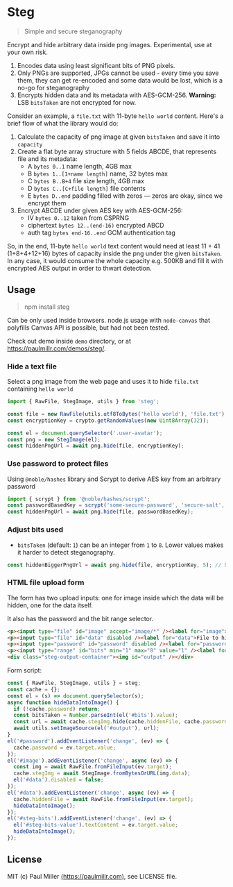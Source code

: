 # Steg

> Simple and secure steganography

Encrypt and hide arbitrary data inside png images. Experimental, use at your own risk.

1. Encodes data using least significant bits of PNG pixels.
2. Only PNGs are supported, JPGs cannot be used - every time you save them, they can get
  re-encoded and some data would be lost, which is a no-go for steganography
3. Encrypts hidden data and its metadata with AES-GCM-256. **Warning:** LSB `bitsTaken` are not encrypted for now.

Consider an example, a `file.txt` with 11-byte `hello world` content. Here's a brief flow of what the library would do:

1. Calculate the capacity of png image at given `bitsTaken` and save it into `capacity`
2. Create a flat byte array structure with 5 fields ABCDE, that represents file and its metadata:
    * A `bytes 0..1`  name length, 4GB max
    * B `bytes 1..[1+name length]` name, 32 bytes max
    * C `bytes B..B+4` file size length, 4GB max
    * D `bytes C..[C+file length]` file contents
    * E `bytes D..end` padding filled with zeros — zeros are okay, since we encrypt them
3. Encrypt ABCDE under given AES key with AES-GCM-256:
    * IV `bytes 0..12` taken from CSPRNG
    * ciphertext `bytes 12..(end-16)` encrypted ABCD
    * auth tag `bytes end-16..end` GCM authentication tag

So, in the end, 11-byte `hello world` text content would need at least 11 + 41 (1+8+4+12+16) bytes of capacity inside
the png under the given `bitsTaken`. In any case, it would consume the whole capacity e.g. 500KB and fill it with encrypted
AES output in order to thwart detection.

## Usage

> npm install steg

Can be only used inside browsers. node.js usage with `node-canvas` that polyfills Canvas API is possible,
but had not been tested.

Check out demo inside `demo` directory, or at https://paulmillr.com/demos/steg/.

### Hide a text file

Select a png image from the web page and uses it to hide `file.txt` containing `hello world`

```ts
import { RawFile, StegImage, utils } from 'steg';

const file = new RawFile(utils.utf8ToBytes('hello world'), 'file.txt');
const encryptionKey = crypto.getRandomValues(new Uint8Array(32));

const el = document.querySelector('.user-avatar');
const png = new StegImage(el);
const hiddenPngUrl = await png.hide(file, encryptionKey);
```

### Use password to protect files

Using `@noble/hashes` library and Scrypt to derive AES key from an arbitrary password

```ts
import { scrypt } from '@noble/hashes/scrypt';
const passwordBasedKey = scrypt('some-secure-password', 'secure-salt', { N: 2**19, r: 8, p: 1 });
const hiddenPngUrl = await png.hide(file, passwordBasedKey);
```

### Adjust bits used

- `bitsTaken` (default: `1`) can be an integer from `1` to `8`. Lower values makes it harder to detect steganography.

```ts
const hiddenBiggerPngUrl = await png.hide(file, encryptionKey, 5); // Uses 5 bitsTaken
```

### HTML file upload form

The form has two upload inputs: one for image inside which the data will be hidden, one for the data itself.

It also has the password and the bit range selector.

```html
<p><input type="file" id="image" accept="image/*" /><label for="image">Image</label></p>
<p><input type="file" id="data" disabled /><label for="data">File to hide inside image</label></p>
<p><input type="password" id="password" disabled /><label for="password">Password</label></p>
<p><input type="range" id="bits" min="1" max="8" value="1" /><label for="bits">Bits taken</label></p>
<div class="steg-output-container"><img id="output" /></div>
```

Form script:

```ts
const { RawFile, StegImage, utils } = steg;
const cache = {};
const el = (s) => document.querySelector(s);
async function hideDataIntoImage() {
  if (!cache.password) return;
  const bitsTaken = Number.parseInt(el('#bits').value);
  const url = await cache.stegImg.hide(cache.hiddenFile, cache.password, bitsTaken);
  await utils.setImageSource(el('#output'), url);
}
el('#password').addEventListener('change', (ev) => {
  cache.password = ev.target.value;
});
el('#image').addEventListener('change', async (ev) => {
  const img = await RawFile.fromFileInput(ev.target);
  cache.stegImg = await StegImage.fromBytesOrURL(img.data);
  el('#data').disabled = false;
});
el('#data').addEventListener('change', async (ev) => {
  cache.hiddenFile = await RawFile.fromFileInput(ev.target);
  hideDataIntoImage();
});
el('#steg-bits').addEventListener('change', (ev) => {
  el('#steg-bits-value').textContent = ev.target.value;
  hideDataIntoImage();
});
```

## License

MIT (c) Paul Miller [(https://paulmillr.com)](https://paulmillr.com), see LICENSE file.
